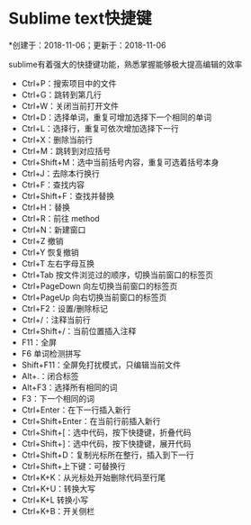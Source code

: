 # Sublime text快捷键

*创建于：2018-11-06；更新于：2018-11-06

sublime有着强大的快捷键功能，熟悉掌握能够极大提高编辑的效率

- Ctrl+P：搜索项目中的文件
- Ctrl+G：跳转到第几行
- Ctrl+W：关闭当前打开文件
- Ctrl+D：选择单词，重复可增加选择下一个相同的单词
- Ctrl+L：选择行，重复可依次增加选择下一行
- Ctrl+X：删除当前行
- Ctrl+M：跳转到对应括号
- Ctrl+Shift+M：选中当前括号内容，重复可选着括号本身
- Ctrl+J：去除本行换行
- Ctrl+F：查找内容
- Ctrl+Shift+F：查找并替换
- Ctrl+H：替换
- Ctrl+R：前往 method
- Ctrl+N：新建窗口
- Ctrl+Z 撤销
- Ctrl+Y 恢复撤销
- Ctrl+T 左右字母互换
- Ctrl+Tab 按文件浏览过的顺序，切换当前窗口的标签页
- Ctrl+PageDown 向左切换当前窗口的标签页
- Ctrl+PageUp 向右切换当前窗口的标签页
- Ctrl+F2：设置/删除标记
- Ctrl+/：注释当前行
- Ctrl+Shift+/：当前位置插入注释
- F11：全屏
- F6 单词检测拼写
- Shift+F11：全屏免打扰模式，只编辑当前文件
- Alt+.：闭合标签
- Alt+F3：选择所有相同的词
- F3：下一个相同的词
- Ctrl+Enter：在下一行插入新行
- Ctrl+Shift+Enter：在当前行前插入新行
- Ctrl+Shift+[：选中代码，按下快捷键，折叠代码
- Ctrl+Shift+]：选中代码，按下快捷键，展开代码
- Ctrl+Shift+D：复制光标所在整行，插入到下一行
- Ctrl+Shift+上下键：可替换行
- Ctrl+K+K：从光标处开始删除代码至行尾
- Ctrl+K+U：转换大写
- Ctrl+K+L 转换小写
- Ctrl+K+B：开关侧栏